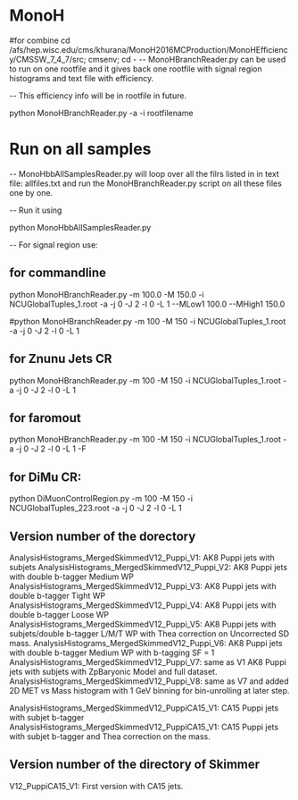 # MonoH

#for combine
cd /afs/hep.wisc.edu/cms/khurana/MonoH2016MCProduction/MonoHEfficiency/CMSSW_7_4_7/src; cmsenv; cd -
-- MonoHBranchReader.py can be used to run on one rootfile and it gives back one rootfile with signal region histograms and text file with efficiency. 

-- This efficiency info will be in rootfile in future. 

python MonoHBranchReader.py -a -i rootfilename

# Run on all samples

-- MonoHbbAllSamplesReader.py will loop over all the filrs listed in in text file: allfiles.txt and run the MonoHBranchReader.py script on all these files one by one. 

-- Run it using 

python MonoHbbAllSamplesReader.py


-- For signal region use: 

## for commandline 
python MonoHBranchReader.py  -m 100.0 -M 150.0 -i NCUGlobalTuples_1.root  -a -j 0 -J 2 -l 0 -L 1 --MLow1 100.0 --MHigh1 150.0

#python MonoHBranchReader.py  -m 100 -M 150 -i NCUGlobalTuples_1.root  -a -j 0 -J 2 -l 0 -L 1 

## for Znunu Jets CR 
python MonoHBranchReader.py  -m 100 -M 150 -i NCUGlobalTuples_1.root  -a -j 0 -J 2 -l 0 -L 1 


## for faromout 
python MonoHBranchReader.py  -m 100 -M 150 -i NCUGlobalTuples_1.root  -a -j 0 -J 2 -l 0 -L 1 -F 


## for DiMu CR: 
python DiMuonControlRegion.py  -m 100 -M 150 -i NCUGlobalTuples_223.root -a -j 0 -J 2 -l 0 -L 1



## Version number of the dorectory
AnalysisHistograms_MergedSkimmedV12_Puppi_V1: AK8 Puppi jets with subjets
AnalysisHistograms_MergedSkimmedV12_Puppi_V2: AK8 Puppi jets with double b-tagger Medium WP
AnalysisHistograms_MergedSkimmedV12_Puppi_V3: AK8 Puppi jets with double b-tagger Tight WP
AnalysisHistograms_MergedSkimmedV12_Puppi_V4: AK8 Puppi jets with double b-tagger Loose WP
AnalysisHistograms_MergedSkimmedV12_Puppi_V5: AK8 Puppi jets with subjets/double b-tagger L/M/T WP with Thea correction on Uncorrected SD mass. 
AnalysisHistograms_MergedSkimmedV12_Puppi_V6: AK8 Puppi jets with double b-tagger Medium WP with b-tagging SF = 1
AnalysisHistograms_MergedSkimmedV12_Puppi_V7: same as V1 AK8 Puppi jets with subjets with ZpBaryonic Model and full dataset. 
AnalysisHistograms_MergedSkimmedV12_Puppi_V8: same as V7 and added 2D MET vs Mass histogram with 1 GeV binning for bin-unrolling at later step. 


AnalysisHistograms_MergedSkimmedV12_PuppiCA15_V1: CA15 Puppi jets with subjet b-tagger 
AnalysisHistograms_MergedSkimmedV12_PuppiCA15_V1: CA15 Puppi jets with subjet b-tagger  and Thea correction on the mass. 



## Version number of the directory of Skimmer 
V12_PuppiCA15_V1: First version with CA15 jets. 
